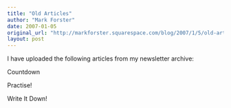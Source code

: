 ```yaml
---
title: "Old Articles"
author: "Mark Forster"
date: 2007-01-05
original_url: "http://markforster.squarespace.com/blog/2007/1/5/old-articles.html"
layout: post
---
```


I have uploaded the following articles from my newsletter archive:

Countdown

Practise!

Write It Down!
